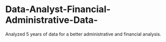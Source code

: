 # Data-Analyst-Financial-Administrative-Data-
Analyzed 5 years of data for a better administrative and financial analysis.
